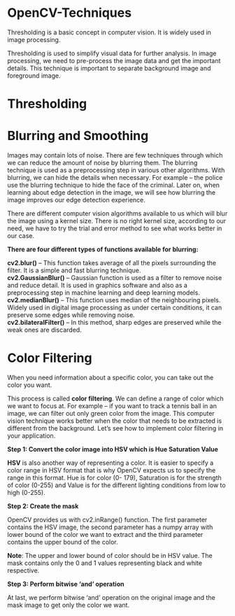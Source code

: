 # OpenCV-Techniques

Thresholding is a basic concept in computer vision. It is widely used in image processing.

Thresholding is used to simplify visual data for further analysis. In image processing, we need to pre-process the image data and get the important details. This technique is important to separate background image and foreground image.

# Thresholding

# Blurring and Smoothing


Images may contain lots of noise. There are few techniques through which we can reduce the amount of noise by blurring them. The blurring technique is used as a preprocessing step in various other algorithms. With blurring, we can hide the details when necessary. For example – the police use the blurring technique to hide the face of the criminal. Later on, when learning about edge detection in the image, we will see how blurring the image improves our edge detection experience.

There are different computer vision algorithms available to us which will blur the image using a kernel size. There is no right kernel size, according to our need, we have to try the trial and error method to see what works better in our case.

**There are four different types of functions available for blurring:**

**cv2.blur()** – This function takes average of all the pixels surrounding the filter. It is a simple and fast blurring technique.<br>
**cv2.GaussianBlur()** – Gaussian function is used as a filter to remove noise and reduce detail. It is used in graphics software and also as a preprocessing step in machine learning and deep learning models.<br>
**cv2.medianBlur()** – This function uses median of the neighbouring pixels. Widely used in digital image processing as under certain conditions, it can preserve some edges while removing noise.<br>
**cv2.bilateralFilter()** – In this method, sharp edges are preserved while the weak ones are discarded.<br>

# Color Filtering

When you need information about a specific color, you can take out the color you want.

This process is called **color filtering**. We can define a range of color which we want to focus at. For example – if you want to track a tennis ball in an image, we can filter out only green color from the image. This computer vision technique works better when the color that needs to be extracted is different from the background. Let’s see how to implement color filtering in your application.

**Step 1: Convert the color image into HSV which is Hue Saturation Value**

**HSV** is also another way of representing a color. It is easier to specify a color range in HSV format that is why OpenCV expects us to specify the range in this format. Hue is for color (0- 179), Saturation is for the strength of color (0-255) and Value is for the different lighting conditions from low to high (0-255).

**Step 2: Create the mask**

OpenCV provides us with cv2.inRange() function. The first parameter contains the HSV image, the second parameter has a numpy array with lower bound of the color we want to extract and the third parameter contains the upper bound of the color.

**Note**: The upper and lower bound of color should be in HSV value. The mask contains only the 0 and 1 values representing black and white respective.

**Step 3: Perform bitwise ‘and’ operation**

At last, we perform bitwise ‘and’ operation on the original image and the mask image to get only the color we want.
